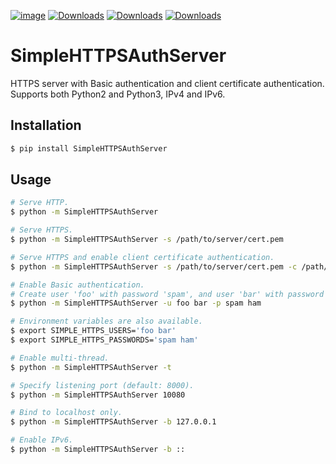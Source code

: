 [![image](https://img.shields.io/pypi/pyversions/SimpleHTTPSAuthServer.svg)](https://pypi.org/project/SimpleHTTPSAuthServer/)
[![Downloads](https://pepy.tech/badge/simplehttpsauthserver)](https://pypi.org/project/SimpleHTTPSAuthServer/)
[![Downloads](https://pepy.tech/badge/simplehttpsauthserver/month)](https://pypi.org/project/SimpleHTTPSAuthServer/)
[![Downloads](https://pepy.tech/badge/simplehttpsauthserver/week)](https://pypi.org/project/SimpleHTTPSAuthServer/)

# SimpleHTTPSAuthServer

HTTPS server with Basic authentication and client certificate authentication.  
Supports both Python2 and Python3, IPv4 and IPv6.

## Installation

```sh
$ pip install SimpleHTTPSAuthServer
```

## Usage

```sh
# Serve HTTP.
$ python -m SimpleHTTPSAuthServer

# Serve HTTPS.
$ python -m SimpleHTTPSAuthServer -s /path/to/server/cert.pem

# Serve HTTPS and enable client certificate authentication.
$ python -m SimpleHTTPSAuthServer -s /path/to/server/cert.pem -c /path/to/CA/cert.pem

# Enable Basic authentication.
# Create user 'foo' with password 'spam', and user 'bar' with password 'ham'.
$ python -m SimpleHTTPSAuthServer -u foo bar -p spam ham

# Environment variables are also available.
$ export SIMPLE_HTTPS_USERS='foo bar'
$ export SIMPLE_HTTPS_PASSWORDS='spam ham'

# Enable multi-thread.
$ python -m SimpleHTTPSAuthServer -t

# Specify listening port (default: 8000).
$ python -m SimpleHTTPSAuthServer 10080

# Bind to localhost only.
$ python -m SimpleHTTPSAuthServer -b 127.0.0.1

# Enable IPv6.
$ python -m SimpleHTTPSAuthServer -b ::
```
